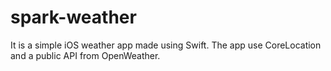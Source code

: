 # spark-weather

It is a simple iOS weather app made using Swift. The app use CoreLocation and a public API from OpenWeather.
